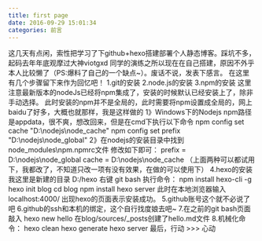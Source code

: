 ```yaml
---
title: first page
date: 2016-09-29 15:01:34
categories: 前言
---
```


这几天有点闲，索性把学习了下github+hexo搭建部署个人静态博客。踩坑不多，起码去年年底观摩过大神viotgxd
同学的演练之所以现在在自己搭建，原因不外乎本人比较懒了（PS:爆料了自己的一个缺点~）。废话不说，发表下感言。
在这里有几个步骤留下来作为回忆吧！
	1.git的安装
	2.node.js的安装
	3.npm的安装
	  这里注意最新版本的nodeJs已经将npm集成了，安装的时候默认已经安装上了，除非手动选择。
	  此时安装的npm并不是全局的，此时需要将npm设置成全局的，网上baidu了好多，大概也就那样，我是这样做的
		1》Windows下的Nodejs npm路径是appdata，很不爽，想改回来，但是在cmd下执行以下命令
			npm config set cache "D:\nodejs\node_cache"
			npm config set prefix "D:\nodejs\node_global"
		2》在nodejs的安装目录中找到node_modules\npm\.npmrc文件
		修改如下即可：
		prefix = D:\nodejs\node_global
		cache = D:\nodejs\node_cache
		（上面两种可以都试用下，我都改了，不知道只改一项有没有效果，在做的可以使用下）
    4.hexo的安装
	   我这里是新建的目录 D:/hexo
	   右键 git bash
	   执行命令：
	    npm install hexo-cli -g
		hexo init blog
		cd blog
		npm install
		hexo server
		此时在本地浏览器输入localhost:4000/ 出现hexo的页面表示安装成功。
	5.github账号这个就不必说了吧
	6.github的ssh和本机的绑定，这个自行找度娘去吧~
    7.在之前的git bash页面敲入  hexo new hello 
	在blog/sources/_posts创建了hello.md文件
	8.机械化命令：
	  hexo clean
	  hexo generate
	  hexo server
	最后，行动 >>> 心动
